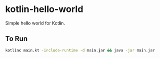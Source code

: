 # kotlin-hello-world

Simple hello world for Kotlin.

## To Run

```bash
kotlinc main.kt -include-runtime -d main.jar && java -jar main.jar
```
